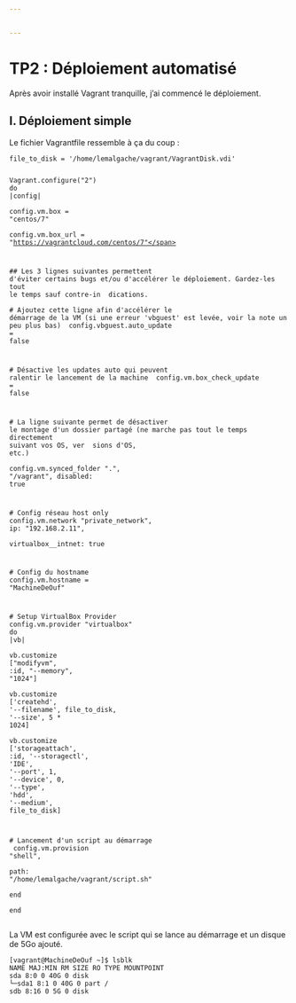 ```yaml
---


---
```


<h1 id="tp2--déploiement-automatisé">TP2 : Déploiement automatisé</h1>
<p>Après avoir installé Vagrant tranquille, j’ai commencé le déploiement.</p>
<h2 id="i.-déploiement-simple">I. Déploiement simple</h2>
<p>Le fichier Vagrantfile ressemble à ça du coup :</p>
<pre class=" language-bash"><code class="prism  language-bash">file_to_disk <span class="token operator">=</span> <span class="token string">'/home/lemalgache/vagrant/VagrantDisk.vdi'</span>  
  
Vagrant.configure<span class="token punctuation">(</span><span class="token string">"2"</span><span class="token punctuation">)</span> <span class="token keyword">do</span> <span class="token operator">|</span>config<span class="token operator">|</span>  
config.vm.box <span class="token operator">=</span> <span class="token string">"centos/7"</span>  
config.vm.box_url <span class="token operator">=</span> <span class="token string">"https://vagrantcloud.com/centos/7"</span>  
  
<span class="token comment">## Les 3 lignes suivantes permettent d'éviter certains bugs et/ou d'accélérer le déploiement. Gardez-les tout le temps sauf contre-in  </span>
dications.  
<span class="token comment"># Ajoutez cette ligne afin d'accélérer le démarrage de la VM (si une erreur 'vbguest' est levée, voir la note un peu plus bas)  </span>
config.vbguest.auto_update <span class="token operator">=</span> <span class="token boolean">false</span>  
  
<span class="token comment"># Désactive les updates auto qui peuvent ralentir le lancement de la machine  </span>
config.vm.box_check_update <span class="token operator">=</span> <span class="token boolean">false</span>  
  
<span class="token comment"># La ligne suivante permet de désactiver le montage d'un dossier partagé (ne marche pas tout le temps directement suivant vos OS, ver  </span>
sions d'OS, etc.<span class="token punctuation">)</span>  
config.vm.synced_folder <span class="token string">"."</span>, <span class="token string">"/vagrant"</span>, disabled: <span class="token boolean">true</span>  
  
<span class="token comment"># Config réseau host only  </span>
config.vm.network <span class="token string">"private_network"</span>, ip: <span class="token string">"192.168.2.11"</span>,  
virtualbox__intnet: <span class="token boolean">true</span>  
  
<span class="token comment"># Config du hostname  </span>
config.vm.hostname <span class="token operator">=</span> <span class="token string">"MachineDeOuf"</span>  
  
<span class="token comment"># Setup VirtualBox Provider  </span>
config.vm.provider <span class="token string">"virtualbox"</span> <span class="token keyword">do</span> <span class="token operator">|</span>vb<span class="token operator">|</span>  
vb.customize <span class="token punctuation">[</span><span class="token string">"modifyvm"</span>, :id, <span class="token string">"--memory"</span>, <span class="token string">"1024"</span><span class="token punctuation">]</span>  
vb.customize <span class="token punctuation">[</span><span class="token string">'createhd'</span>, <span class="token string">'--filename'</span>, file_to_disk, <span class="token string">'--size'</span>, 5 * 1024<span class="token punctuation">]</span>  
vb.customize <span class="token punctuation">[</span><span class="token string">'storageattach'</span>, :id, <span class="token string">'--storagectl'</span>, <span class="token string">'IDE'</span>, <span class="token string">'--port'</span>, 1, <span class="token string">'--device'</span>, 0, <span class="token string">'--type'</span>, <span class="token string">'hdd'</span>, <span class="token string">'--medium'</span>, file_to_disk<span class="token punctuation">]</span>  
  
<span class="token comment"># Lancement d'un script au démarrage  </span>
 config.vm.provision <span class="token string">"shell"</span>,  
 path: <span class="token string">"/home/lemalgache/vagrant/script.sh"</span>  
end  
end
</code></pre>
<p>La VM est configurée avec le script qui se lance au démarrage et un disque de 5Go ajouté.</p>
<pre class=" language-bash"><code class="prism  language-bash"><span class="token punctuation">[</span>vagrant@MachineDeOuf ~<span class="token punctuation">]</span>$ lsblk  
NAME MAJ:MIN RM SIZE RO TYPE MOUNTPOINT  
sda 8:0 0 40G 0 disk  
└─sda1 8:1 0 40G 0 part /  
sdb 8:16 0 5G 0 disk
</code></pre>

